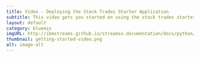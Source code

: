 ```yaml
---
title: Video - Deploying the Stock Trades Starter Application
subtitle: This video gets you started on using the stock trades starter application to analyze stock quotes and compute the rolling average price for each company.
layout: default
category: bluemix
imgURL: http://ibmstreams.github.io/streamsx.documentation/docs/python/1.6/python-appapi-devguide-2a/
thumbnail: getting-started-video.png
alt: image-alt
---
```

